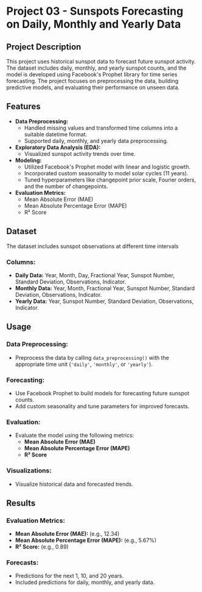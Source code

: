 # Project 03 - Sunspots Forecasting on Daily, Monthly and Yearly Data

## Project Description
This project uses historical sunspot data to forecast future sunspot activity. The dataset includes daily, monthly, and yearly sunspot counts, and the model is developed using Facebook's Prophet library for time series forecasting. The project focuses on preprocessing the data, building predictive models, and evaluating their performance on unseen data.

## Features
- **Data Preprocessing:**
  - Handled missing values and transformed time columns into a suitable datetime format.
  - Supported daily, monthly, and yearly data preprocessing.
- **Exploratory Data Analysis (EDA):**
  - Visualized sunspot activity trends over time.
- **Modeling:**
  - Utilized Facebook's Prophet model with linear and logistic growth.
  - Incorporated custom seasonality to model solar cycles (11 years).
  - Tuned hyperparameters like changepoint prior scale, Fourier orders, and the number of changepoints.
- **Evaluation Metrics:**
  - Mean Absolute Error (MAE)
  - Mean Absolute Percentage Error (MAPE)
  - R² Score

## Dataset
The dataset includes sunspot observations at different time intervals
### Columns:
- **Daily Data:** Year, Month, Day, Fractional Year, Sunspot Number, Standard Deviation, Observations, Indicator.
- **Monthly Data:** Year, Month, Fractional Year, Sunspot Number, Standard Deviation, Observations, Indicator.
- **Yearly Data:** Year, Sunspot Number, Standard Deviation, Observations, Indicator.

## Usage

### Data Preprocessing:
- Preprocess the data by calling `data_preprocessing()` with the appropriate time unit (`'daily'`, `'monthly'`, or `'yearly'`).

### Forecasting:
- Use Facebook Prophet to build models for forecasting future sunspot counts.
- Add custom seasonality and tune parameters for improved forecasts.

### Evaluation:
- Evaluate the model using the following metrics:
  - **Mean Absolute Error (MAE)**
  - **Mean Absolute Percentage Error (MAPE)**
  - **R² Score**

### Visualizations:
- Visualize historical data and forecasted trends.

## Results

### Evaluation Metrics:
- **Mean Absolute Error (MAE):** (e.g., 12.34)
- **Mean Absolute Percentage Error (MAPE):** (e.g., 5.67%)
- **R² Score:** (e.g., 0.89)

### Forecasts:
- Predictions for the next 1, 10, and 20 years.
- Included predictions for daily, monthly, and yearly data.
